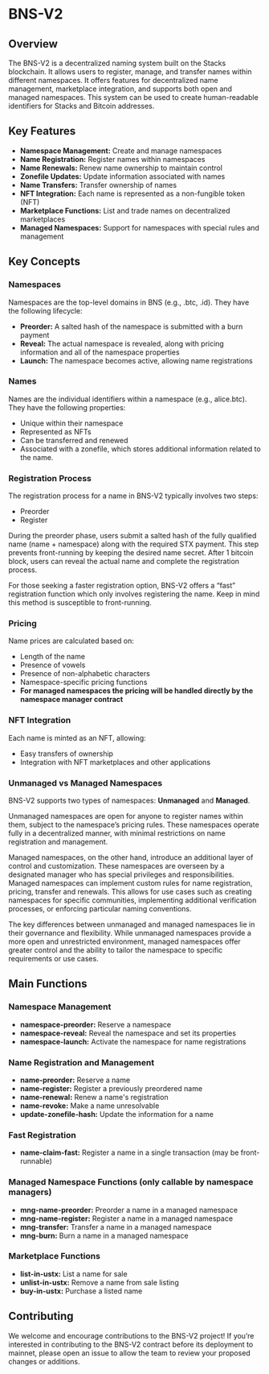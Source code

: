 # BNS-V2
## Overview
The BNS-V2 is a decentralized naming system built on the Stacks blockchain. It allows users to register, manage, and transfer names within different namespaces. It offers features for decentralized name management, marketplace integration, and supports both open and managed namespaces. This system can be used to create human-readable identifiers for Stacks and Bitcoin addresses.
## Key Features
- **Namespace Management:** Create and manage namespaces
- **Name Registration:** Register names within namespaces
- **Name Renewals:** Renew name ownership to maintain control
- **Zonefile Updates:** Update information associated with names
- **Name Transfers:** Transfer ownership of names
- **NFT Integration:** Each name is represented as a non-fungible token (NFT)
- **Marketplace Functions:** List and trade names on decentralized marketplaces
- **Managed Namespaces:** Support for namespaces with special rules and management
## Key Concepts
### Namespaces
Namespaces are the top-level domains in BNS (e.g., .btc, .id). They have the following lifecycle:
- **Preorder:** A salted hash of the namespace is submitted with a burn payment
- **Reveal:** The actual namespace is revealed, along with pricing information and all of the namespace properties
- **Launch:** The namespace becomes active, allowing name registrations
### Names
Names are the individual identifiers within a namespace (e.g., alice.btc). They have the following properties:
- Unique within their namespace
- Represented as NFTs
- Can be transferred and renewed
- Associated with a zonefile, which stores additional information related to the name.
### Registration Process
The registration process for a name in BNS-V2 typically involves two steps: 
- Preorder
- Register

During the preorder phase, users submit a salted hash of the fully qualified name (name + namespace) along with the required STX payment. This step prevents front-running by keeping the desired name secret. After 1 bitcoin block, users can reveal the actual name and complete the registration process.

For those seeking a faster registration option, BNS-V2 offers a “fast” registration function which only involves registering the name. Keep in mind this method is susceptible to front-running. 
### Pricing
Name prices are calculated based on:
- Length of the name
- Presence of vowels
- Presence of non-alphabetic characters
- Namespace-specific pricing functions
- **For managed namespaces the pricing will be handled directly by the namespace manager contract**
### NFT Integration
Each name is minted as an NFT, allowing:
- Easy transfers of ownership
- Integration with NFT marketplaces and other applications
### Unmanaged vs Managed Namespaces
BNS-V2 supports two types of namespaces: **Unmanaged** and **Managed**.

Unmanaged namespaces are open for anyone to register names within them, subject to the namespace’s pricing rules. These namespaces operate fully in a decentralized manner, with minimal restrictions on name registration and management.

Managed namespaces, on the other hand, introduce an additional layer of control and customization. These namespaces are overseen by a designated manager who has special privileges and responsibilities. Managed namespaces can implement custom rules for name registration, pricing, transfer and renewals. This allows for use cases such as creating namespaces for specific communities, implementing additional verification processes, or enforcing particular naming conventions.

The key differences between unmanaged and managed namespaces lie in their governance and flexibility. While unmanaged namespaces provide a more open and unrestricted environment, managed namespaces offer greater control and the ability to tailor the namespace to specific requirements or use cases.
## Main Functions
### Namespace Management
- **namespace-preorder:** Reserve a namespace
- **namespace-reveal:** Reveal the namespace and set its properties
- **namespace-launch:** Activate the namespace for name registrations
### Name Registration and Management
- **name-preorder:** Reserve a name
- **name-register:** Register a previously preordered name
- **name-renewal:** Renew a name's registration
- **name-revoke:** Make a name unresolvable
- **update-zonefile-hash:** Update the information for a name
### Fast Registration
- **name-claim-fast:** Register a name in a single transaction (may be front-runnable)
### Managed Namespace Functions (only callable by namespace managers)
- **mng-name-preorder:** Preorder a name in a managed namespace
- **mng-name-register:** Register a name in a managed namespace
- **mng-transfer:** Transfer a name in a managed namespace
- **mng-burn:** Burn a name in a managed namespace
### Marketplace Functions
- **list-in-ustx:** List a name for sale
- **unlist-in-ustx:** Remove a name from sale listing
- **buy-in-ustx:** Purchase a listed name
## Contributing
We welcome and encourage contributions to the BNS-V2 project! If you’re interested in contributing to the BNS-V2 contract before its deployment to mainnet, please open an issue to allow the team to review your proposed changes or additions.


